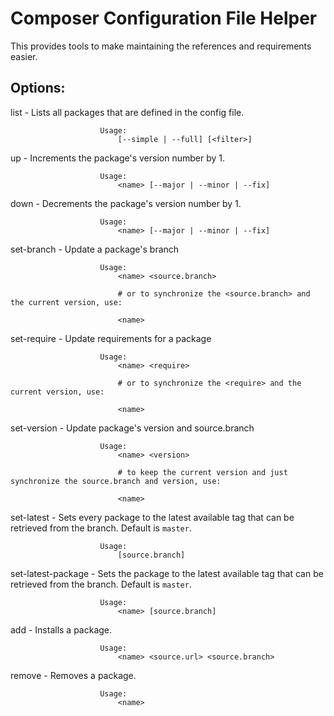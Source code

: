 Composer Configuration File Helper
==================================

This provides tools to make maintaining the references and requirements easier.

Options:
--------

list                    - Lists all packages that are defined in the config file.
                        
                        Usage:
                            [--simple | --full] [<filter>]

up                      - Increments the package's version number by 1.
                        
                        Usage:
                            <name> [--major | --minor | --fix]

down                    - Decrements the package's version number by 1.
                        
                        Usage:
                            <name> [--major | --minor | --fix]

set-branch              - Update a package's branch
                        
                        Usage:
                            <name> <source.branch>
                            
                            # or to synchronize the <source.branch> and the current version, use:
                            
                            <name>

set-require             - Update requirements for a package
                        
                        Usage:
                            <name> <require>
                            
                            # or to synchronize the <require> and the current version, use:
                            
                            <name>
                        
set-version             - Update package's version and source.branch
                        
                        Usage:
                            <name> <version>
                            
                            # to keep the current version and just synchronize the source.branch and version, use:
                            
                            <name>
                        
set-latest              - Sets every package to the latest available tag that can be retrieved from the branch. Default is `master`.
                        
                        Usage:
                            [source.branch]
                    
set-latest-package      - Sets the package to the latest available tag that can be retrieved from the branch. Default is `master`.
                        
                        Usage:
                            <name> [source.branch]
                        
                        
add                     - Installs a package.
                        
                        Usage:
                            <name> <source.url> <source.branch>
                        
remove                  - Removes a package.
                        
                        Usage:
                            <name>